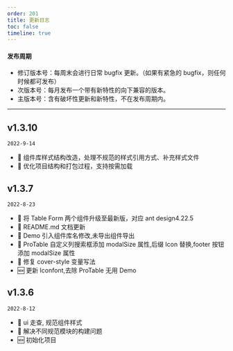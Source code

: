 ```yaml
---
order: 201
title: 更新日志
toc: false
timeline: true
---
```


#### 发布周期

- 修订版本号：每周末会进行日常 bugfix 更新。（如果有紧急的 bugfix，则任何时候都可发布）
- 次版本号：每月发布一个带有新特性的向下兼容的版本。
- 主版本号：含有破坏性更新和新特性，不在发布周期内。

---

## v1.3.10

`2022-9-14`

- 💄 组件库样式结构改造，处理不规范的样式引用方式、补充样式文件
- 💄 优化项目结构和打包过程，支持按需加载

## v1.3.7

`2022-8-23`

- 💄 将 Table Form 两个组件升级至最新版，对应 ant design4.22.5
- 💄 README.md 文档更新
- 🐞 Demo 引入组件库名修改,未导出组件导出
- 🐞 ProTable 自定义列搜索框添加 modalSize 属性,后缀 Icon 替换,footer 按钮添加 modalSize 属性
- 🐞 修复 cover-style 变量写法
- 🆕 更新 Iconfont,去除 ProTable 无用 Demo

## v1.3.6

`2022-8-12`

- 💄 ui 走查, 规范组件样式
- 🐞 解决不同规范模块的构建问题
- 🆕 初始化项目
